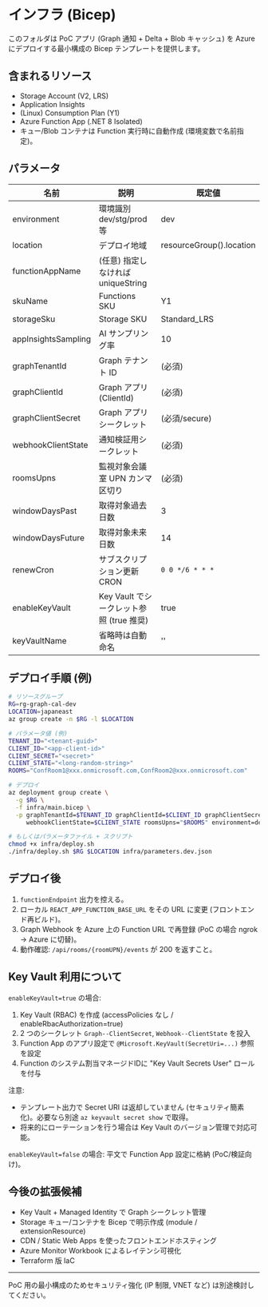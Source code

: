 # インフラ (Bicep)

このフォルダは PoC アプリ (Graph 通知 + Delta + Blob キャッシュ) を Azure にデプロイする最小構成の Bicep テンプレートを提供します。

## 含まれるリソース

- Storage Account (V2, LRS)
- Application Insights
- (Linux) Consumption Plan (Y1)
- Azure Function App (.NET 8 Isolated)
- キュー/Blob コンテナは Function 実行時に自動作成 (環境変数で名前指定)。

## パラメータ

| 名前 | 説明 | 既定値 |
|------|------|--------|
| environment | 環境識別 dev/stg/prod等 | dev |
| location | デプロイ地域 | resourceGroup().location |
| functionAppName | (任意) 指定しなければ uniqueString |  |
| skuName | Functions SKU | Y1 |
| storageSku | Storage SKU | Standard_LRS |
| appInsightsSampling | AI サンプリング率 | 10 |
| graphTenantId | Graph テナント ID | (必須) |
| graphClientId | Graph アプリ (ClientId) | (必須) |
| graphClientSecret | Graph アプリ シークレット | (必須/secure) |
| webhookClientState | 通知検証用シークレット | (必須) |
| roomsUpns | 監視対象会議室 UPN カンマ区切り | (必須) |
| windowDaysPast | 取得対象過去日数 | 3 |
| windowDaysFuture | 取得対象未来日数 | 14 |
| renewCron | サブスクリプション更新 CRON | `0 0 */6 * * *` |
| enableKeyVault | Key Vault でシークレット参照 (true 推奨) | true |
| keyVaultName | 省略時は自動命名 | '' |

## デプロイ手順 (例)

```bash
# リソースグループ
RG=rg-graph-cal-dev
LOCATION=japaneast
az group create -n $RG -l $LOCATION

# パラメータ値 (例)
TENANT_ID="<tenant-guid>"
CLIENT_ID="<app-client-id>"
CLIENT_SECRET="<secret>"
CLIENT_STATE="<long-random-string>"
ROOMS="ConfRoom1@xxx.onmicrosoft.com,ConfRoom2@xxx.onmicrosoft.com"

# デプロイ
az deployment group create \
  -g $RG \
  -f infra/main.bicep \
  -p graphTenantId=$TENANT_ID graphClientId=$CLIENT_ID graphClientSecret=$CLIENT_SECRET \
     webhookClientState=$CLIENT_STATE roomsUpns="$ROOMS" environment=dev

# もしくはパラメータファイル + スクリプト
chmod +x infra/deploy.sh
./infra/deploy.sh $RG $LOCATION infra/parameters.dev.json
```

## デプロイ後

1. `functionEndpoint` 出力を控える。
2. ローカル `REACT_APP_FUNCTION_BASE_URL` をその URL に変更 (フロントエンド再ビルド)。
3. Graph Webhook を Azure 上の Function URL で再登録 (PoC の場合 ngrok -> Azure に切替)。
4. 動作確認: `/api/rooms/{roomUPN}/events` が 200 を返すこと。

## Key Vault 利用について

`enableKeyVault=true` の場合:

1. Key Vault (RBAC) を作成 (accessPolicies なし / enableRbacAuthorization=true)
2. 2 つのシークレット `Graph--ClientSecret`, `Webhook--ClientState` を投入
3. Function App のアプリ設定で `@Microsoft.KeyVault(SecretUri=...)` 参照を設定
4. Function のシステム割当マネージドIDに "Key Vault Secrets User" ロールを付与

注意:

- テンプレート出力で Secret URI は返却していません (セキュリティ簡素化)。必要なら別途 `az keyvault secret show` で取得。
- 将来的にローテーションを行う場合は Key Vault のバージョン管理で対応可能。

`enableKeyVault=false` の場合: 平文で Function App 設定に格納 (PoC/検証向け)。

## 今後の拡張候補

- Key Vault + Managed Identity で Graph シークレット管理
- Storage キュー/コンテナを Bicep で明示作成 (module / extensionResource)
- CDN / Static Web Apps を使ったフロントエンドホスティング
- Azure Monitor Workbook によるレイテンシ可視化
- Terraform 版 IaC

---

PoC 用の最小構成のためセキュリティ強化 (IP 制限, VNET など) は別途検討してください。
